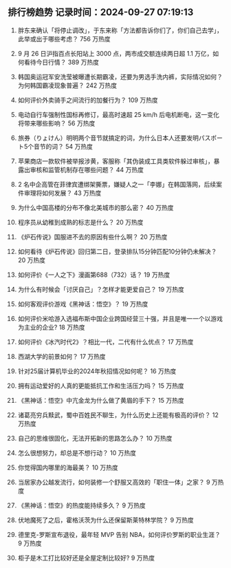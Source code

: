 
## 排行榜趋势 记录时间：2024-09-27 07:19:13
  
  1. 胖东来确认「将停止调改」，于东来称「方法都告诉你们了，你们自己去学」，此举或出于哪些考虑？ 756 万热度
    
  2. 9 月 26 日沪指百点长阳站上 3000 点，两市成交额连续两日超 1.1 万亿，如何看待今日行情？ 389 万热度
    
  3. 韩国奥运冠军安洗莹被曝遭长期霸凌，还要为男选手洗内裤，实际情况如何？为何韩国霸凌现象普遍？ 242 万热度
    
  4. 如何评价外卖骑手之间流行的加餐行为？ 109 万热度
    
  5. 电动自行车强制性国标再修订，最高时速超 25 km/h 后电机断电，这一变化将带来哪些影响？ 56 万热度
    
  6. 旅券（りょけん）明明两个音节就搞定的词，为什么日本人还要发明パスポート5个音节的词？ 54 万热度
    
  7. 苹果商店一款软件被举报涉黄，客服称「其伪装成工具类软件躲过审核」，暴露出审核和监管机制存在哪些问题？ 44 万热度
    
  8. 2 名中企高管在菲律宾遭绑架撕票，嫌疑人之一「李娜」在韩国落网，后续案件审理将如何发展？ 43 万热度
    
  9. 为什么中国高楼的分布不像北美城市的那么密？ 40 万热度
    
  10. 程序员从幼稚到成熟的标志是什么？ 20 万热度
    
  11. 《炉石传说》国服进不去的原因有些什么啊？ 20 万热度
    
  12. 如何看待《炉石传说》回归第二日，登录排队15分钟匹配10分钟仍未解决？ 20 万热度
    
  13. 如何评价《一人之下》漫画第688（732）话？ 19 万热度
    
  14. 为什么有时候会「讨厌自己」？怎样才能更爱自己？ 19 万热度
    
  15. 如何客观评价游戏《黑神话：悟空》？ 19 万热度
    
  16. 如何评价米哈游入选福布斯中国企业跨国经营三十强，并且是唯一一个以游戏为主业的企业? 18 万热度
    
  17. 如何评价《冰汽时代2》？相比一代，二代有什么优点？ 17 万热度
    
  18. 西湖大学的前景如何？ 17 万热度
    
  19. 针对25届计算机毕业的2024年秋招情况如何呢？ 16 万热度
    
  20. 拥有运动爱好的人真的更能抵抗工作和生活压力吗？ 15 万热度
    
  21. 《黑神话：悟空》中亢金龙为什么做了黄眉的手下？ 15 万热度
    
  22. 诸葛亮穷兵黩武，蜀中百姓民不聊生，为什么历史上还能有极高的评价？ 12 万热度
    
  23. 自己的思维很固化，无法开拓新的思路怎么办？ 10 万热度
    
  24. 怎么很想努力，却总是不想行动？ 10 万热度
    
  25. 你觉得国内哪里的海最美？ 10 万热度
    
  26. 当居家办公越发流行，如何装修一个舒服又高效的「职住一体」之家？ 9 万热度
    
  27. 《黑神话：悟空》的热度能持续多久？ 9 万热度
    
  28. 伏地魔死了之后，霍格沃茨为什么还保留斯莱特林学院？ 9 万热度
    
  29. 德里克-罗斯宣布退役，最年轻 MVP 告别 NBA，如何评价罗斯的职业生涯？ 9 万热度
    
  30. 柜子是木工打比较好还是全屋定制比较好? 9 万热度
    